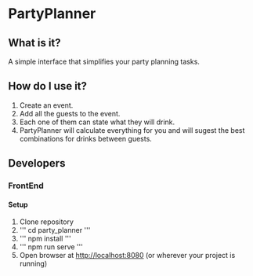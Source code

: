 # PartyPlanner

## What is it? 

A simple interface that simplifies your party planning tasks.

## How do I use it? 

1. Create an event.
2. Add all the guests to the event.
3. Each one of them can state what they will drink. 
4. PartyPlanner will calculate everything for you and will sugest the best combinations for drinks between guests.

## Developers 

### FrontEnd

#### Setup

1. Clone repository
2. '''
   cd party_planner
   '''
3. '''
   npm install
   '''
4. '''
   npm run serve
   '''
5. Open browser at <http://localhost:8080> (or wherever your project is running)
